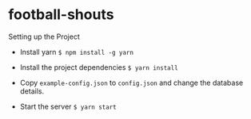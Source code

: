 # football-shouts
Setting up the Project

- Install yarn ```$ npm install -g yarn```

- Install the project dependencies ```$ yarn install ```

- Copy ```example-config.json``` to ```config.json``` and change the database details.

- Start the server ```$ yarn start```
